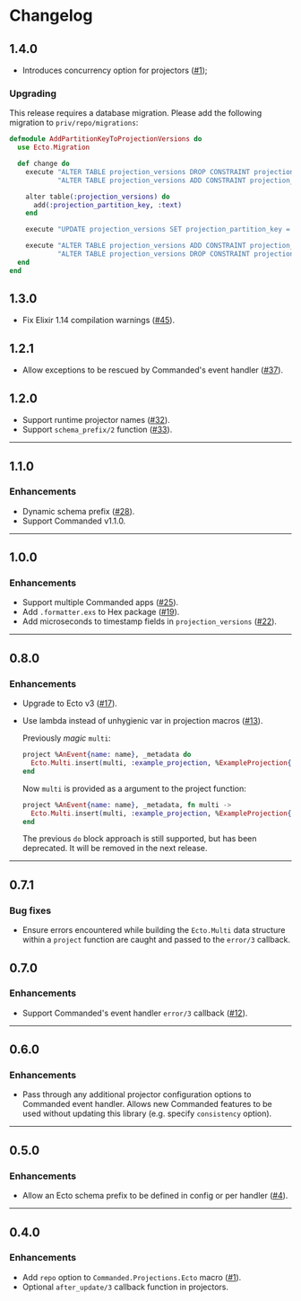 # Changelog

## 1.4.0
<!-- TODO: Update branch once PR is created -->
- Introduces concurrency option for projectors ([#1](https://github.com/brobot-br/commanded-ecto-projections/pull/1));

### Upgrading
This release requires a database migration. Please add the following migration to `priv/repo/migrations`:
```elixir
defmodule AddPartitionKeyToProjectionVersions do
  use Ecto.Migration

  def change do
    execute "ALTER TABLE projection_versions DROP CONSTRAINT projection_versions_pkey;",
            "ALTER TABLE projection_versions ADD CONSTRAINT projection_versions_pkey PRIMARY KEY (projection_name);"

    alter table(:projection_versions) do
      add(:projection_partition_key, :text)
    end

    execute "UPDATE projection_versions SET projection_partition_key = '';", ""

    execute "ALTER TABLE projection_versions ADD CONSTRAINT projection_versions_pkey PRIMARY KEY (projection_name, projection_partition_key);",
            "ALTER TABLE projection_versions DROP CONSTRAINT projection_versions_pkey;"
  end
end
```

## 1.3.0

- Fix Elixir 1.14 compilation warnings ([#45](https://github.com/commanded/commanded-ecto-projections/pull/45)).

## 1.2.1

- Allow exceptions to be rescued by Commanded's event handler ([#37](https://github.com/commanded/commanded-ecto-projections/pull/37)).

## 1.2.0

- Support runtime projector names ([#32](https://github.com/commanded/commanded-ecto-projections/pull/32)).
- Support `schema_prefix/2` function ([#33](https://github.com/commanded/commanded-ecto-projections/pull/33)).

---

## 1.1.0

### Enhancements

- Dynamic schema prefix ([#28](https://github.com/commanded/commanded-ecto-projections/pull/28)).
- Support Commanded v1.1.0.

---

## 1.0.0

### Enhancements

- Support multiple Commanded apps ([#25](https://github.com/commanded/commanded-ecto-projections/pull/25)).
- Add `.formatter.exs` to Hex package ([#19](https://github.com/commanded/commanded-ecto-projections/pull/19)).
- Add microseconds to timestamp fields in `projection_versions` ([#22](https://github.com/commanded/commanded-ecto-projections/pull/22)).

---

## 0.8.0

### Enhancements

- Upgrade to Ecto v3 ([#17](https://github.com/commanded/commanded-ecto-projections/pull/17)).
- Use lambda instead of unhygienic var in projection macros ([#13](https://github.com/commanded/commanded-ecto-projections/pull/13)).

  Previously _magic_ `multi`:

  ```elixir
  project %AnEvent{name: name}, _metadata do
    Ecto.Multi.insert(multi, :example_projection, %ExampleProjection{name: name})
  end
  ```

  Now `multi` is provided as a argument to the project function:

  ```elixir
  project %AnEvent{name: name}, _metadata, fn multi ->
    Ecto.Multi.insert(multi, :example_projection, %ExampleProjection{name: name})
  end
  ```

  The previous `do` block approach is still supported, but has been deprecated. It will be removed in the next release.

---

## 0.7.1

### Bug fixes

- Ensure errors encountered while building the `Ecto.Multi` data structure within a `project` function are caught and passed to the `error/3` callback.

## 0.7.0

### Enhancements

- Support Commanded's event handler `error/3` callback ([#12](https://github.com/commanded/commanded-ecto-projections/pull/12)).

---

## 0.6.0

### Enhancements

- Pass through any additional projector configuration options to Commanded event handler.
  Allows new Commanded features to be used without updating this library (e.g. specify `consistency` option).

---

## 0.5.0

### Enhancements

- Allow an Ecto schema prefix to be defined in config or per handler ([#4](https://github.com/commanded/commanded-ecto-projections/pull/4)).

---

## 0.4.0

### Enhancements

- Add `repo` option to `Commanded.Projections.Ecto` macro ([#1](https://github.com/commanded/commanded-ecto-projections/pull/1)).
- Optional `after_update/3` callback function in projectors.
